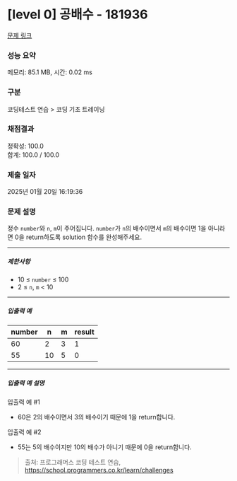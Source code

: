 # [level 0] 공배수 - 181936 

[문제 링크](https://school.programmers.co.kr/learn/courses/30/lessons/181936) 

### 성능 요약

메모리: 85.1 MB, 시간: 0.02 ms

### 구분

코딩테스트 연습 > 코딩 기초 트레이닝

### 채점결과

정확성: 100.0<br/>합계: 100.0 / 100.0

### 제출 일자

2025년 01월 20일 16:19:36

### 문제 설명

<p style="user-select: auto !important;">정수 <code style="user-select: auto !important;">number</code>와 <code style="user-select: auto !important;">n</code>, <code style="user-select: auto !important;">m</code>이 주어집니다. <code style="user-select: auto !important;">number</code>가 <code style="user-select: auto !important;">n</code>의 배수이면서 <code style="user-select: auto !important;">m</code>의 배수이면 1을 아니라면 0을 return하도록 solution 함수를 완성해주세요.</p>

<hr style="user-select: auto !important;">

<h5 style="user-select: auto !important;">제한사항</h5>

<ul style="user-select: auto !important;">
<li style="user-select: auto !important;">10 ≤ <code style="user-select: auto !important;">number</code> ≤ 100</li>
<li style="user-select: auto !important;">2 ≤ <code style="user-select: auto !important;">n</code>, <code style="user-select: auto !important;">m</code> &lt; 10</li>
</ul>

<hr style="user-select: auto !important;">

<h5 style="user-select: auto !important;">입출력 예</h5>
<table class="table" style="user-select: auto !important;">
        <thead style="user-select: auto !important;"><tr style="user-select: auto !important;">
<th style="user-select: auto !important;">number</th>
<th style="user-select: auto !important;">n</th>
<th style="user-select: auto !important;">m</th>
<th style="user-select: auto !important;">result</th>
</tr>
</thead>
        <tbody style="user-select: auto !important;"><tr style="user-select: auto !important;">
<td style="user-select: auto !important;">60</td>
<td style="user-select: auto !important;">2</td>
<td style="user-select: auto !important;">3</td>
<td style="user-select: auto !important;">1</td>
</tr>
<tr style="user-select: auto !important;">
<td style="user-select: auto !important;">55</td>
<td style="user-select: auto !important;">10</td>
<td style="user-select: auto !important;">5</td>
<td style="user-select: auto !important;">0</td>
</tr>
</tbody>
      </table>
<hr style="user-select: auto !important;">

<h5 style="user-select: auto !important;">입출력 예 설명</h5>

<p style="user-select: auto !important;">입출력 예 #1</p>

<ul style="user-select: auto !important;">
<li style="user-select: auto !important;">60은 2의 배수이면서 3의 배수이기 때문에 1을 return합니다.</li>
</ul>

<p style="user-select: auto !important;">입출력 예 #2</p>

<ul style="user-select: auto !important;">
<li style="user-select: auto !important;">55는 5의 배수이지만 10의 배수가 아니기 때문에 0을 return합니다.</li>
</ul>


> 출처: 프로그래머스 코딩 테스트 연습, https://school.programmers.co.kr/learn/challenges